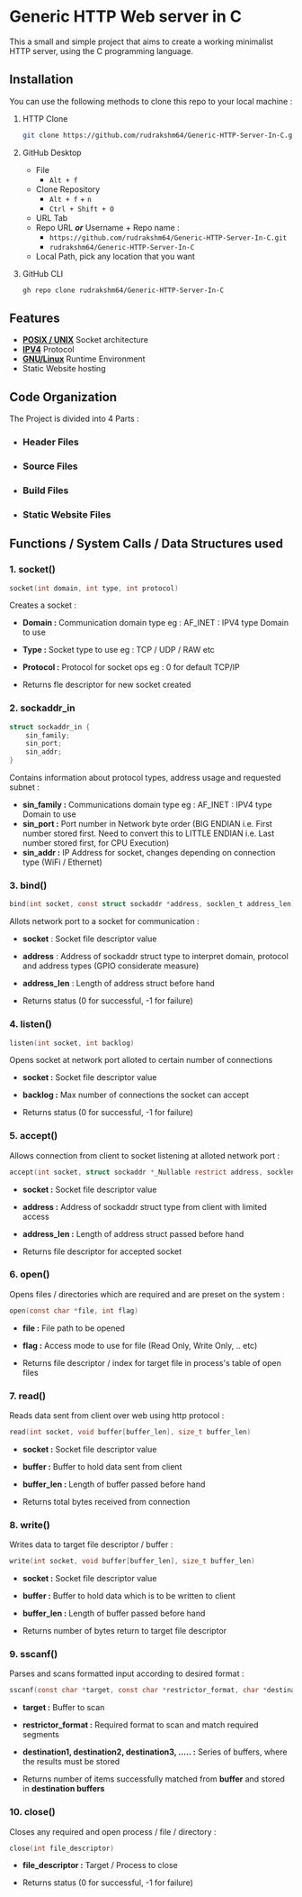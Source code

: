 # Generic HTTP Web server in C

This a small and simple project that aims to create a working minimalist HTTP server, using the C programming language. 

## Installation

You can use the following methods to clone this repo to your local machine : 

1. HTTP Clone 
    ```bash
    git clone https://github.com/rudrakshm64/Generic-HTTP-Server-In-C.git
    ```

2. GitHub Desktop
    - File              
        - `Alt + f`
    - Clone Repository  
        - `Alt + f` + `n` 
        - `Ctrl + Shift + O`
    - URL Tab
    - Repo URL ***or*** Username + Repo name :  
        - `https://github.com/rudrakshm64/Generic-HTTP-Server-In-C.git`
        - `rudrakshm64/Generic-HTTP-Server-In-C`
    - Local Path, pick any location that you want

3. GitHub CLI
    ```bash
    gh repo clone rudrakshm64/Generic-HTTP-Server-In-C
    ```

## Features

- [**POSIX / UNIX**](https://en.wikipedia.org/wiki/Unix_domain_socket) Socket architecture
- [**IPV4**](https://en.wikipedia.org/wiki/IPv4) Protocol
- [**GNU/Linux**](https://en.wikipedia.org/wiki/Linux) Runtime Environment
- Static Website hosting

## Code Organization

The Project is divided into 4 Parts :

- ### Header Files
- ### Source Files
- ### Build Files
- ### Static Website Files

## Functions / System Calls / Data Structures used

### 1. socket()

```c
socket(int domain, int type, int protocol)
```
Creates a socket : 
- **Domain   :** Communication domain type eg : AF_INET : IPV4 type Domain to use
- **Type     :** Socket type to use        eg : TCP / UDP / RAW etc
- **Protocol :** Protocol for socket ops   eg : 0 for default TCP/IP

- Returns fle descriptor for new socket created

### 2. sockaddr_in

```c
struct sockaddr_in {
    sin_family;
    sin_port;
    sin_addr;
}
```
Contains information about protocol types, address usage and requested subnet : 
- **sin_family :** Communications domain type eg : AF_INET : IPV4 type Domain to use
- **sin_port   :** Port number in Network byte order (BIG  ENDIAN i.e. First number stored first. Need to convert this to LITTLE ENDIAN i.e. Last number stored first, for CPU Execution)
- **sin_addr   :** IP Address for socket, changes depending on connection type (WiFi / Ethernet) 

### 3. bind()

```c
bind(int socket, const struct sockaddr *address, socklen_t address_len)
```
Allots network port to a socket for communication :
- **socket**      : Socket file descriptor value
- **address**   : Address of sockaddr struct type to interpret domain, protocol and address types (GPIO considerate measure)
- **address_len** : Length of address struct before hand

- Returns status (0 for successful, -1 for failure)

### 4. listen()

```c
listen(int socket, int backlog)
```
Opens socket at network port alloted to certain number of connections

- **socket  :** Socket file descriptor value
- **backlog :** Max number of connections the socket can accept

- Returns status (0 for successful, -1 for failure)

### 5. accept()
Allows connection from client to socket listening at alloted network port :
```c
accept(int socket, struct sockaddr *_Nullable restrict address, socklen *_Nullable restrict address_len)
```
- **socket      :** Socket file descriptor value
- **address     :** Address of sockaddr struct type from client with limited access
- **address_len :** Length of address struct passed before hand

- Returns file descriptor for accepted socket

### 6. open()
Opens files / directories which are required and are preset on the system : 
```c
open(const char *file, int flag)
```
- **file :** File path to be opened
- **flag :** Access mode to use for file (Read Only, Write Only, .. etc)

- Returns file descriptor / index for target file in process's table of open files 

### 7. read()
Reads data sent from client over web using http protocol :
```c
read(int socket, void buffer[buffer_len], size_t buffer_len) 
```
- **socket     :** Socket file descriptor value
- **buffer     :** Buffer to hold data sent from client
- **buffer_len :** Length of buffer passed before hand

- Returns total bytes received from connection

### 8. write()
Writes data to target file descriptor / buffer : 
```c
write(int socket, void buffer[buffer_len], size_t buffer_len)
```
- **socket     :** Socket file descriptor value
- **buffer     :** Buffer to hold data which is to be written to client
- **buffer_len :** Length of buffer passed before hand

- Returns number of bytes return to target file descriptor 

### 9. sscanf()
Parses and scans formatted input according to desired format : 
```c
sscanf(const char *target, const char *restrictor_format, char *destination1, char *destination2, char *destination3, ......)
```
- **target :** Buffer to scan
- **restrictor_format :** Required format to scan and match required segments
- **destination1, destination2, destination3, ..... :** Series of buffers, where the results must be stored

- Returns number of items successfully matched from **buffer** and stored in **destination buffers**

### 10. close()
Closes any required and open process / file / directory :
```c
close(int file_descriptor)
```
- **file_descriptor :** Target / Process to close

- Returns status (0 for successful, -1 for failure)
